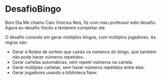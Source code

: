 # DesafioBingo 
                         
Bom Dia Me chamo Caio Vinicius Reis, fiz com meu professor este desafio.
Agora eu desafio Vocês a tentarem completar ele

O desafio consiste em gerar múltiplos bingos, com múltiplos jogadores.
As regras são:

- Gerar a Roleta de sorteio que cairão os números do bingo, que também não pode haver números repetidos.
- Gerar cartelas automáticas, sem repetir números na cartela.
- Gerar múltiplas cartelas, sem haver números repetidos entre elas.
- Gerar jogadores usando a biblioteca faker.

